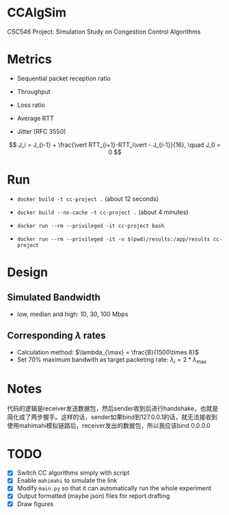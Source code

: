 # CCAlgSim
CSC546 Project: Simulation Study on Congestion Control Algorithms

# Metrics  
- Sequential packet reception ratio

- Throughput

- Loss ratio

- Average RTT

- Jitter (RFC 3550)

$$
J_i = J_{i-1} + \frac{\vert RTT_{i+1}-RTT_i\vert - J_{i-1}}{16}, \quad J_0 = 0
$$

# Run

- `docker build -t cc-project .` (about 12 seconds)
- `docker build --no-cache -t cc-project .` (about 4 minutes)

- `docker run --rm --privileged -it cc-project bash`

- `docker run --rm --privileged -it -v $(pwd)/results:/app/results cc-project`

# Design

## Simulated Bandwidth
- low, median and high: 10, 30, 100 Mbps

## Corresponding $\lambda$ rates
- Calculation method: $\lambda_{\max} = \frac{B}{1500\times 8}$
- Set $70\%$ maximum bandwith as target packeting rate: $\lambda_i = 2*\lambda_{\max}$


# Notes

代码的逻辑是receiver发送数据包，然后sender收到后进行handshake，也就是简化成了两步握手。这样的话，sender如果bind到127.0.0.1的话，就无法接收到使用mahimahi模拟链路后，receiver发出的数据包，所以我应该bind 0.0.0.0

# TODO
- [x] Switch CC algorithms simply with script
- [x] Enable `mahimahi` to simulate the link
- [x] Modify `main.py` so that it can automatically run the whole experiment
- [x] Output formatted (maybe json) files for report drafting
- [x] Draw figures